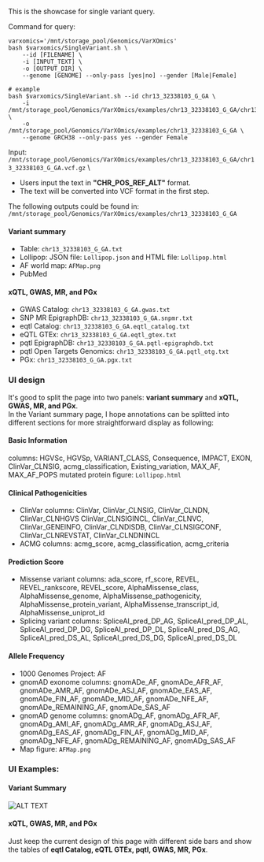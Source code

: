 This is the showcase for single variant query.

Command for query: 
```
varxomics='/mnt/storage_pool/Genomics/VarXOmics'
bash $varxomics/SingleVariant.sh \
	--id [FILENAME] \
	-i [INPUT_TEXT] \
	-o [OUTPUT_DIR] \
	--genome [GENOME] --only-pass [yes|no] --gender [Male|Female]

# example
bash $varxomics/SingleVariant.sh --id chr13_32338103_G_GA \
	-i /mnt/storage_pool/Genomics/VarXOmics/examples/chr13_32338103_G_GA/chr13_32338103_G_GA.vcf.gz \
	-o /mnt/storage_pool/Genomics/VarXOmics/examples/chr13_32338103_G_GA \
	--genome GRCH38 --only-pass yes --gender Female
```

Input: `/mnt/storage_pool/Genomics/VarXOmics/examples/chr13_32338103_G_GA/chr13_32338103_G_GA.vcf.gz` \
* Users input the text in **"CHR_POS_REF_ALT"** format.
* The text will be converted into VCF format in the first step. 

The following outputs could be found in: `/mnt/storage_pool/Genomics/VarXOmics/examples/chr13_32338103_G_GA`

#### Variant summary
  - Table: `chr13_32338103_G_GA.txt`
  - Lollipop: JSON file: `Lollipop.json` and HTML file: `Lollipop.html`
  - AF world map: `AFMap.png`
  - PubMed

#### xQTL, GWAS, MR, and PGx
  - GWAS Catalog: `chr13_32338103_G_GA.gwas.txt`
  - SNP MR EpigraphDB: `chr13_32338103_G_GA.snpmr.txt`
  - eqtl Catalog: `chr13_32338103_G_GA.eqtl_catalog.txt`
  - eQTL GTEx: `chr13_32338103_G_GA.eqtl_gtex.txt`
  - pqtl EpigraphDB: `chr13_32338103_G_GA.pqtl-epigraphdb.txt`
  - pqtl Open Targets Genomics: `chr13_32338103_G_GA.pqtl_otg.txt`
  - PGx: `chr13_32338103_G_GA.pgx.txt`


### UI design
It's good to split the page into two panels: **variant summary** and **xQTL, GWAS, MR, and PGx**. \
In the Variant summary page, I hope annotations can be splitted into different sections for more straightforward display as following: 

#### Basic Information
columns: HGVSc, HGVSp, VARIANT_CLASS, Consequence, IMPACT, EXON, ClinVar_CLNSIG, acmg_classification, Existing_variation, MAX_AF, MAX_AF_POPS
mutated protein figure: `Lollipop.html`

#### Clinical Pathogenicities
 - ClinVar columns: ClinVar, ClinVar_CLNSIG, ClinVar_CLNDN,  ClinVar_CLNHGVS ClinVar_CLNSIGINCL, ClinVar_CLNVC,  ClinVar_GENEINFO, ClinVar_CLNDISDB, ClinVar_CLNSIGCONF, ClinVar_CLNREVSTAT, ClinVar_CLNDNINCL
 - ACMG columns: acmg_score, acmg_classification, acmg_criteria

#### Prediction Score
 - Missense variant columns: ada_score, rf_score, REVEL, REVEL_rankscore, REVEL_score, AlphaMissense_class,  AlphaMissense_genome,  AlphaMissense_pathogenicity, AlphaMissense_protein_variant, AlphaMissense_transcript_id, AlphaMissense_uniprot_id
 - Splicing variant columns: SpliceAI_pred_DP_AG, SpliceAI_pred_DP_AL, SpliceAI_pred_DP_DG, SpliceAI_pred_DP_DL, SpliceAI_pred_DS_AG, SpliceAI_pred_DS_AL, SpliceAI_pred_DS_DG, SpliceAI_pred_DS_DL

#### Allele Frequency
 - 1000 Genomes Project: AF
 - gnomAD exonome columns: gnomADe_AF, gnomADe_AFR_AF, gnomADe_AMR_AF, gnomADe_ASJ_AF, gnomADe_EAS_AF, gnomADe_FIN_AF, gnomADe_MID_AF, gnomADe_NFE_AF, gnomADe_REMAINING_AF, gnomADe_SAS_AF
 - gnomAD genome columns: gnomADg_AF, gnomADg_AFR_AF, gnomADg_AMI_AF, gnomADg_AMR_AF, gnomADg_ASJ_AF, gnomADg_EAS_AF, gnomADg_FIN_AF, gnomADg_MID_AF, gnomADg_NFE_AF, gnomADg_REMAINING_AF, gnomADg_SAS_AF
 - Map figure: `AFMap.png`


### UI Examples: 
#### Variant Summary
![ALT TEXT](https://github.com/XinmengLiao/APMI-VarXOmics/blob/main/images/SingleVariant-VariantSummary.png)

#### xQTL, GWAS, MR, and PGx
Just keep the current design of this page with different side bars and show the tables of **eqtl Catalog, eQTL GTEx, pqtl, GWAS, MR, PGx**.
